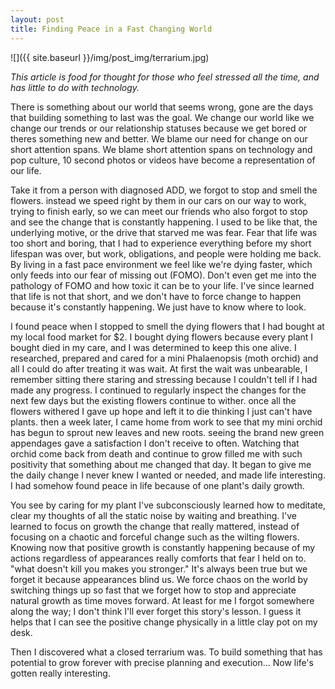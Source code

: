 ```yaml
---
layout: post
title: Finding Peace in a Fast Changing World
---
```


![]({{ site.baseurl }}/img/post_img/terrarium.jpg)
<!--This is an example of a post which includes a feature image specified in the front matter of the post. The feature image spans the full-width of the page, and is shown with the title on permalink pages.-->
*This article is food for thought for those who feel stressed all the time, and has little to do with technology.*


There is something about our world that seems wrong, gone are the days that building something to last was the goal. We change our world like we change our trends or our relationship statuses because we get bored or theres something new and better. We blame our need for change on our short attention spans. We blame short attention spans on technology and pop culture, 10 second photos or videos have become a representation of our life.

Take it from a person with diagnosed ADD, we forgot to stop and smell the flowers. instead we speed right by them in our cars on our way to work, trying to finish early, so we can meet our friends who also forgot to stop and see the change that is constantly happening. I used to be like that, the underlying motive, or the drive that starved me was fear. Fear that life was too short and boring, that I had to experience everything before my short lifespan was over, but work, obligations, and people were holding me back. By living in a fast pace environment we feel like we're dying faster, which only feeds into our fear of missing out (FOMO). Don't even get me into the pathology of FOMO and how toxic it can be to your life.  I've since learned that life is not that short, and we don't have to force change to happen because it's constantly happening. We just have to know where to look.

I found peace when I stopped to smell the dying flowers that I had bought at my local food market for $2. I bought dying flowers because every plant I bought died in my care, and I was determined to keep this one alive. I researched, prepared and cared for a mini Phalaenopsis (moth orchid) and all I could do after treating it was wait. At first the wait was unbearable, I remember sitting there staring and stressing because I couldn't tell if I had made any progress. I continued to regularly inspect the changes for the next few days but the existing flowers continue to wither. once all the flowers withered I gave up hope and left it to die thinking I just can't have plants. then a week later, I came home from work to see that my mini orchid has begun to sprout new leaves and new roots. seeing the brand new green appendages gave a satisfaction I don't receive to often. Watching that orchid come back from death and continue to grow filled me with such positivity that something about me changed that day. It began to give me the daily change I never knew I wanted or needed, and made life interesting. I had somehow found peace in life because of one plant's daily growth.

You see by caring for my plant I've subconsciously learned how to meditate, clear my thoughts of all the static noise by waiting and breathing. I've learned to focus on growth the change that really mattered, instead of focusing on a chaotic and forceful change such as the wilting flowers. Knowing now that positive growth is constantly happening because of my actions regardless of appearances really comforts that fear I held on to. "what doesn't kill you makes you stronger." It's always been true but we forget it because appearances blind us. We force chaos on the world by switching things up so fast that we forget how to stop and appreciate natural growth as time moves forward. At least for me I forgot somewhere along the way; I don't think I'll ever forget this story's lesson. I guess it helps that I can see the positive change physically in a little clay pot on my desk.

Then I discovered what a closed terrarium was. To build something that has potential to grow forever with precise planning and execution... Now life's gotten really interesting.
